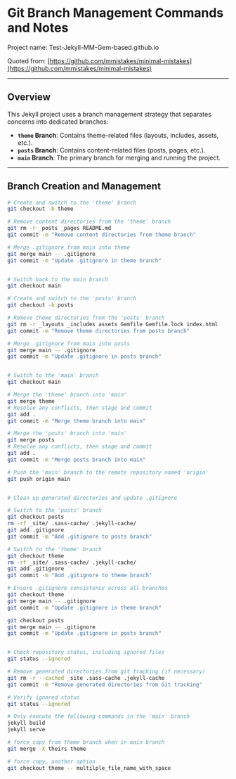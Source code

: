 # Git Branch Management Commands and Notes

Project name: Test-Jekyll-MM-Gem-based.github.io

Quoted from: [https://github.com/mmistakes/minimal-mistakes](https://github.com/mmistakes/minimal-mistakes)

---

## Overview

This Jekyll project uses a branch management strategy that separates concerns into dedicated branches:

- **`theme` Branch**: Contains theme-related files (layouts, includes, assets, etc.).
- **`posts` Branch**: Contains content-related files (posts, pages, etc.).
- **`main` Branch**: The primary branch for merging and running the project.

---

## Branch Creation and Management

```bash:commands.sh
# Create and switch to the 'theme' branch
git checkout -b theme

# Remove content directories from the 'theme' branch
git rm -r _posts _pages README.md
git commit -m "Remove content directories from theme branch"

# Merge .gitignore from main into theme
git merge main -- .gitignore
git commit -m "Update .gitignore in theme branch"


# Switch back to the main branch
git checkout main

# Create and switch to the 'posts' branch
git checkout -b posts

# Remove theme directories from the 'posts' branch
git rm -r _layouts _includes assets Gemfile Gemfile.lock index.html
git commit -m "Remove theme directories from posts branch"

# Merge .gitignore from main into posts
git merge main -- .gitignore
git commit -m "Update .gitignore in posts branch"


# Switch to the 'main' branch
git checkout main

# Merge the 'theme' branch into 'main'
git merge theme
# Resolve any conflicts, then stage and commit
git add .
git commit -m "Merge theme branch into main"

# Merge the 'posts' branch into 'main'
git merge posts
# Resolve any conflicts, then stage and commit
git add .
git commit -m "Merge posts branch into main"

# Push the 'main' branch to the remote repository named 'origin'
git push origin main


# Clean up generated directories and update .gitignore

# Switch to the 'posts' branch
git checkout posts
rm -rf _site/ .sass-cache/ .jekyll-cache/
git add .gitignore
git commit -m "Add .gitignore to posts branch"

# Switch to the 'theme' branch
git checkout theme
rm -rf _site/ .sass-cache/ .jekyll-cache/
git add .gitignore
git commit -m "Add .gitignore to theme branch"

# Ensure .gitignore consistency across all branches
git checkout theme
git merge main -- .gitignore
git commit -m "Update .gitignore in theme branch"

git checkout posts
git merge main -- .gitignore
git commit -m "Update .gitignore in posts branch"


# Check repository status, including ignored files
git status --ignored

# Remove generated directories from git tracking (if necessary)
git rm -r --cached _site .sass-cache .jekyll-cache
git commit -m "Remove generated directories from Git tracking"

# Verify ignored status
git status --ignored

# Only execute the following commands in the 'main' branch
jekyll build
jekyll serve

# force copy from theme branch when in main branch
git merge -X theirs theme

# force copy, another option
git checkout theme -- multilple_file_name_with_space